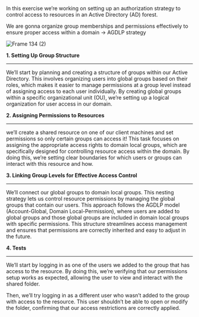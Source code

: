 ### 

In this exercise we’re working on setting up an authorization strategy to control access to resources in an Active Directory (AD) forest. 

We are gonna organize group memberships and permissions effectively to ensure proper access within a domain -> AGDLP strategy

![Frame 134 (2)](https://github.com/user-attachments/assets/1580a23e-305b-4b0d-87e5-00bf1534a0db)


**1. Setting Up Group Structure**
__________________________________

We’ll start by planning and creating a structure of groups within our Active Directory. 
This involves organizing users into global groups based on their roles, which makes it easier to manage permissions at a group level instead of assigning access to each user individually. 
By creating global groups within a specific organizational unit (OU), we’re setting up a logical organization for user access in our domain.

**2. Assigning Permissions to Resources**
_________________________________________

we’ll create a shared resource on one of our client machines and set permissions so only certain groups can access it!
This task focuses on assigning the appropriate access rights to domain local groups, which are specifically designed for controlling resource access within the domain. 
By doing this, we’re setting clear boundaries for which users or groups can interact with this resource and how.

**3. Linking Group Levels for Effective Access Control**
________________________________________________________

We’ll connect our global groups to domain local groups. 
This nesting strategy lets us control resource permissions by managing the global groups that contain our users. 
This approach follows the AGDLP model (Account-Global, Domain Local-Permission), where users are added to global groups and those global groups are included in domain local groups with specific permissions. 
This structure streamlines access management and ensures that permissions are correctly inherited and easy to adjust in the future.

**4. Tests**
_____________
We’ll start by logging in as one of the users we added to the group that has access to the resource. By doing this, we’re verifying that our permissions setup works as expected, allowing the user to view and interact with the shared folder.

Then, we’ll try logging in as a different user who wasn’t added to the group with access to the resource. This user shouldn’t be able to open or modify the folder, confirming that our access restrictions are correctly applied.

